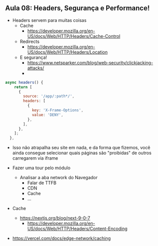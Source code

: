 ## Aula 08: Headers, Segurança e Performance!

- Headers servem para muitas coisas
  - Cache
    - https://developer.mozilla.org/en-US/docs/Web/HTTP/Headers/Cache-Control
  - Redirects
    - https://developer.mozilla.org/en-US/docs/Web/HTTP/Headers/Location
  - E segurança!
    - https://www.netsparker.com/blog/web-security/clickjacking-attacks/
    - 

```js
async headers() {
    return [
      {
        source: '/app/:path*/',
        headers: [
          {
            key: 'X-Frame-Options',
            value: 'DENY',
          },
        ],
      },
    ];
  },
```

- Isso não atrapalha seu site em nada, e da forma que fizemos, você ainda consegue selecionar quais páginas são "proibidas" de outros carregarem via iframe


- Fazer uma tour pelo módulo
  - Analisar a aba network do Navegador
    - Falar de TTFB
    - CDN
    - Cache
    - ...

- Cache
  - https://nextjs.org/blog/next-9-0-7
    - https://developer.mozilla.org/en-US/docs/Web/HTTP/Headers/Content-Encoding

- https://vercel.com/docs/edge-network/caching